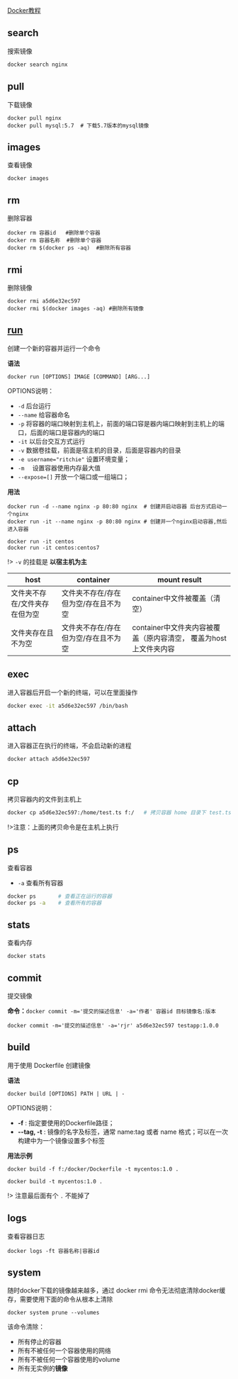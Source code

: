 [Docker教程](https://www.runoob.com/docker/docker-tutorial.html)

## search

搜索镜像

```bash
docker search nginx
```

## pull

下载镜像

```shell
docker pull nginx
docker pull mysql:5.7  # 下载5.7版本的mysql镜像
```

## images

查看镜像

```
docker images
```

## rm

删除容器

```shell
docker rm 容器id	 #删除单个容器
docker rm 容器名称	#删除单个容器
docker rm $(docker ps -aq)  #删除所有容器
```



## rmi

删除镜像

```shell
docker rmi a5d6e32ec597
docker rmi $(docker images -aq) #删除所有镜像
```

## [run](https://www.runoob.com/docker/docker-run-command.html)

创建一个新的容器并运行一个命令

**语法**

```
docker run [OPTIONS] IMAGE [COMMAND] [ARG...]
```

OPTIONS说明：

- `-d` 后台运行
- `--name` 给容器命名
- `-p` 将容器的端口映射到主机上，前面的端口容是器内端口映射到主机上的端口，后面的端口是容器内的端口
- `-it` 以后台交互方式运行
- `-v` 数据卷挂载，前面是宿主机的目录，后面是容器内的目录
- `-e username="ritchie"` 设置环境变量；
- `-m  ` 设置容器使用内存最大值
- `--expose=[]` 开放一个端口或一组端口；

**用法**

```shell
docker run -d --name nginx -p 80:80 nginx  # 创建并启动容器 后台方式启动一个nginx
docker run -it --name nginx -p 80:80 nginx # 创建并一个nginx启动容器,然后进入容器

docker run -it centos
docker run -it centos:centos7
```

!> `-v` 的挂载是 **以宿主机为主**

| host                          | container                            | mount result                                                 |
| ----------------------------- | ------------------------------------ | ------------------------------------------------------------ |
| 文件夹不存在/文件夹存在但为空 | 文件夹不存在/存在但为空/存在且不为空 | container中文件被覆盖（清空）                                |
| 文件夹存在且不为空            | 文件夹不存在/存在但为空/存在且不为空 | container中文件夹内容被覆盖（原内容清空， 覆盖为host上文件夹内容 |

## exec

进入容器后开启一个新的终端，可以在里面操作

```bash
docker exec -it a5d6e32ec597 /bin/bash
```

## attach

进入容器正在执行的终端，不会启动新的进程

```bash
docker attach a5d6e32ec597
```

## cp

拷贝容器内的文件到主机上

```bash
docker cp a5d6e32ec597:/home/test.ts f:/   # 拷贝容器 home 目录下 test.ts 文件到主机 f 盘下
```

!>注意：上面的拷贝命令是在主机上执行

## ps

查看容器

- `-a` 查看所有容器

```bash
docker ps		# 查看正在运行的容器
docker ps -a	# 查看所有的容器
```

## stats

查看内存

```shell
docker stats
```

## commit

提交镜像

**命令：**`docker commit -m='提交的描述信息' -a='作者' 容器id 目标镜像名:版本`

```shell
docker commit -m='提交的描述信息' -a='rjr' a5d6e32ec597 testapp:1.0.0
```

## build

用于使用 Dockerfile 创建镜像

**语法**

```
docker build [OPTIONS] PATH | URL | -
```

OPTIONS说明：

- **-f** :  指定要使用的Dockerfile路径；
- **--tag, -t** : 镜像的名字及标签，通常 name:tag 或者 name 格式；可以在一次构建中为一个镜像设置多个标签

**用法示例**

```shell
docker build -f f:/docker/Dockerfile -t mycentos:1.0 .

docker build -t mycentos:1.0 .  
```

!> 注意最后面有个 `.` 不能掉了

## logs

查看容器日志

```shell
docker logs -ft 容器名称|容器id
```

## system

随时docker下载的镜像越来越多，通过 docker rmi 命令无法彻底清除docker缓存，需要使用下面的命令从根本上清除

```shell
docker system prune --volumes
```

该命令清除：

- 所有停止的容器
- 所有不被任何一个容器使用的网络
- 所有不被任何一个容器使用的volume
- 所有无实例的**镜像**


